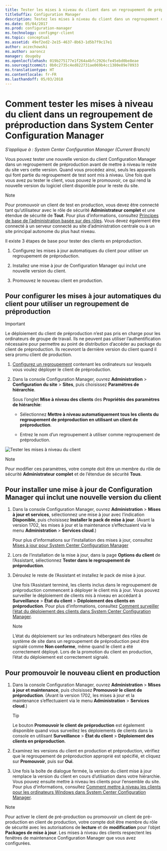 ```yaml
---
title: Tester les mises à niveau du client dans un regroupement de préproduction
titleSuffix: Configuration Manager
description: Testez les mises à niveau du client dans un regroupement de préproduction dans System Center Configuration Manager.
ms.date: 05/04/2017
ms.prod: configuration-manager
ms.technology: configmgr-client
ms.topic: conceptual
ms.assetid: 49ef2ed2-2e15-4637-8b63-1d5b7f9c17e1
author: aczechowski
ms.author: aaroncz
manager: dougeby
ms.openlocfilehash: 019b275177e1f264a4bfc2926cfe45ebd0be8eae
ms.sourcegitcommit: 0b0c2735c4ed822731ae069b4cc1380e89e78933
ms.translationtype: HT
ms.contentlocale: fr-FR
ms.lasthandoff: 05/03/2018
---
```

# <a name="how-to-test-client-upgrades-in-a-pre-production-collection-in-system-center-configuration-manager"></a>Comment tester les mises à niveau du client dans un regroupement de préproduction dans System Center Configuration Manager

*S’applique à : System Center Configuration Manager (Current Branch)*

Vous pouvez tester une nouvelle version du client Configuration Manager dans un regroupement de préproduction avant de mettre à niveau le reste du site vers cette version.  Quand vous procédez ainsi, seuls les appareils qui font partie du regroupement de test sont mis à niveau. Une fois que vous avez pu tester le client, vous pouvez le promouvoir, ce qui rend la nouvelle version du logiciel client disponible pour le reste du site.

> [!NOTE]
> Pour promouvoir un client de test en production, vous devez être connecté tant qu’utilisateur avec le rôle de sécurité **Administrateur complet** et une étendue de sécurité de **Tout**. Pour plus d’informations, consultez [Principes de base de l’administration basée sur des rôles](/sccm/core/understand/fundamentals-of-role-based-administration). Vous devez également être connecté à un serveur connecté au site d’administration centrale ou à un site principal autonome du plus haut niveau.

 Il existe 3 étapes de base pour tester des clients en préproduction.  

1.  Configurez les mises à jour automatiques du client pour utiliser un regroupement de préproduction.  

2.  Installez une mise à jour de Configuration Manager qui inclut une nouvelle version du client.  

3.  Promouvez le nouveau client en production.  

##  <a name="to-configure-automatic-client-upgrades-to-use-a-pre-production-collection"></a>Pour configurer les mises à jour automatiques du client pour utiliser un regroupement de préproduction  
> [!IMPORTANT]
> Le déploiement du client de préproduction n’est pas pris en charge pour les ordinateurs de groupe de travail. Ils ne peuvent pas utiliser l’authentification nécessaire pour permettre au point de distribution d’accéder au package du client de préproduction.  Ils recevront la dernière version du client quand il sera promu client de production.

1. [Configurez un regroupement](..\collections\create-collections.md) contenant les ordinateurs sur lesquels vous voulez déployer le client de préproduction.   

1.  Dans la console Configuration Manager, ouvrez **Administration** > **Configuration du site** > **Sites**, puis choisissez **Paramètres de hiérarchie**.  

     Sous l’onglet **Mise à niveau des clients** des **Propriétés des paramètres de hiérarchie**:  

    -   Sélectionnez **Mettre à niveau automatiquement tous les clients du regroupement de préproduction en utilisant un client de préproduction**.  

    -   Entrez le nom d’un regroupement à utiliser comme regroupement de préproduction.  

![Tester les mises à niveau du client](media/test-client-upgrades.png)

>[!NOTE]
>Pour modifier ces paramètres, votre compte doit être un membre du rôle de sécurité **Administrateur complet** et de l’étendue de sécurité **Tous**.


##  <a name="to-install-a-configuration-manager-update-that-includes-a-new-version-of-the-client"></a>Pour installer une mise à jour de Configuration Manager qui inclut une nouvelle version du client  

1.  Dans la console Configuration Manager, ouvrez **Administration** > **Mises à jour et services**, sélectionnez une mise à jour avec l’indication **Disponible**, puis choisissez **Installer le pack de mise à jour**. (Avant la version 1702, les mises à jour et la maintenance s’effectuaient via le menu **Administration** > **Services cloud**.)

     Pour plus d’informations sur l’installation des mises à jour, consultez [Mises à jour pour System Center Configuration Manager](../../../../core/servers/manage/updates.md)  

2.  Lors de l’installation de la mise à jour, dans la page **Options du client** de l’Assistant, sélectionnez **Tester dans le regroupement de préproduction**.  

3.  Déroulez le reste de l’Assistant et installez le pack de mise à jour.  

     Une fois l’Assistant terminé, les clients inclus dans le regroupement de préproduction commencent à déployer le client mis à jour. Vous pouvez surveiller le déploiement de clients mis à niveau en accédant à **Surveillance** > **État du client** > **Déploiement des clients en préproduction**. Pour plus d’informations, consultez [Comment surveiller l’état du déploiement des clients dans System Center Configuration Manager](../../../../core/clients/deploy/monitor-client-deployment-status.md).

    > [!NOTE]
    > L’état du déploiement sur les ordinateurs hébergeant des rôles de système de site dans un regroupement de préproduction peut être signalé comme **Non conforme**, même quand le client a été correctement déployé. Lors de la promotion du client en production, l’état du déploiement est correctement signalé.

##  <a name="to-promote-the-new-client-to-production"></a>Pour promouvoir le nouveau client en production  

1.  Dans la console Configuration Manager, ouvrez **Administration** > **Mises à jour et maintenance**, puis choisissez **Promouvoir le client de préproduction**. (Avant la version 1702, les mises à jour et la maintenance s’effectuaient via le menu **Administration** > **Services cloud**.)

    > [!TIP]
    > Le bouton **Promouvoir le client de préproduction** est également disponible quand vous surveillez les déploiements de clients dans la console en utilisant **Surveillance** > **État du client** > **Déploiement des clients en préproduction**.

2.  Examinez les versions du client en production et préproduction, vérifiez que le regroupement de préproduction approprié est spécifié, et cliquez sur **Promouvoir**, puis sur **Oui**.  

3.  Une fois la boîte de dialogue fermée, la version du client mise à jour remplace la version du client en cours d’utilisation dans votre hiérarchie. Vous pouvez ensuite mettre à niveau les clients pour l’ensemble du site. Pour plus d’informations, consultez [Comment mettre à niveau les clients pour les ordinateurs Windows dans System Center Configuration Manager](../../../../core/clients/manage/upgrade/upgrade-clients-for-windows-computers.md).  

>[!NOTE]
>Pour activer le client de pré-production ou promouvoir un client de pré-production en client de production, votre compte doit être membre du rôle de sécurité avec les autorisations de **lecture** et de **modification** pour l’objet **Packages de mise à jour**.
>Les mises à niveau des clients respectent les fenêtres de maintenance Configuration Manager que vous avez configurées.
